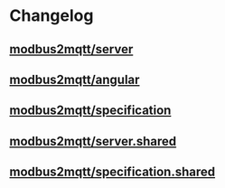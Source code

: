 # Changelog

## [modbus2mqtt/server](https://github.com/modbus2mqtt/hassio-addon-repository/blob/main/modbus2mqtt/changes/server/CHANGELOG.md)

## [modbus2mqtt/angular](https://github.com/modbus2mqtt/hassio-addon-repository/blob/main/modbus2mqtt/changes/angular/CHANGELOG.md)

## [modbus2mqtt/specification](https://github.com/modbus2mqtt/hassio-addon-repository/blob/main/modbus2mqtt/changes/specification/CHANGELOG.md)

## [modbus2mqtt/server.shared](https://github.com/modbus2mqtt/hassio-addon-repository/blob/main/modbus2mqtt/changes/server.shared/CHANGELOG.md)

## [modbus2mqtt/specification.shared](https://github.com/modbus2mqtt/hassio-addon-repository/blob/main/modbus2mqtt/changes/specification.shared/CHANGELOG.md)
